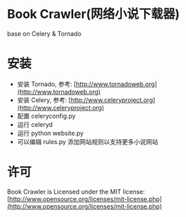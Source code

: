 # Book Crawler(网络小说下载器)

base on Celery & Tornado

# 安装

* 安装 Tornado, 参考: [http://www.tornadoweb.org](http://www.tornadoweb.org)
* 安装 Celery, 参考: [http://www.celeryproject.org](http://www.celeryproject.org)
* 配置 celeryconfig.py
* 运行 celeryd
* 运行 python website.py
* 可以编辑 rules.py 添加网站规则以支持更多小说网站

# 许可

Book Crawler is Licensed under the MIT license: [http://www.opensource.org/licenses/mit-license.php](http://www.opensource.org/licenses/mit-license.php)